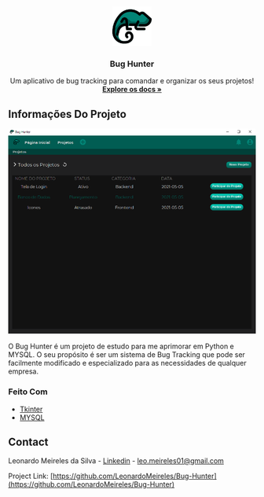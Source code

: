 <!-- PROJECT LOGO -->
<br />
<p align="center">
  <a href="https://github.com/LeonardoMeireles/Bug-Hunter">
    <img src="Assets/bh_Login.png" alt="Logo" width="80" height="80">
  </a>

  <h3 align="center">Bug Hunter</h3>

  <p align="center">
    Um aplicativo de bug tracking para comandar e organizar os seus projetos!
    <br />
    <a href="https://github.com/LeonardoMeireles/Bug-Hunter"><strong>Explore os docs »</strong></a>
    <br />
  </p>
</p>

<!-- Informações do projeto -->
## Informações Do Projeto

![Bug Hunter Screen Shot][BH-screenshot]

O Bug Hunter é um projeto de estudo para me aprimorar em Python e MYSQL. O seu propósito é ser um sistema de Bug Tracking que pode ser facilmente modificado e especializado para as necessidades de qualquer empresa.

### Feito Com
* [Tkinter](https://www.devmedia.com.br/tkinter-interfaces-graficas-em-python/33956)
* [MYSQL](https://www.mysql.com/)

<!-- CONTACT -->
## Contact

Leonardo Meireles da Silva - [Linkedin](www.linkedin.com/in/leonardo-meireles-da-silva) - leo.meireles01@gmail.com

Project Link: [https://github.com/LeonardoMeireles/Bug-Hunter](https://github.com/LeonardoMeireles/Bug-Hunter)


[BH-screenshot]: Assets/Project_ScreenBH.png
